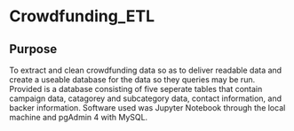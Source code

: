 # Crowdfunding_ETL

## Purpose
To extract and clean crowdfunding data so as to deliver readable data and create a useable database for the data so they queries may be run. Provided is a database consisting of five seperate tables that contain campaign data, catagorey and subcategory data, contact information, and backer information. Software used was Jupyter Notebook through the local machine and pgAdmin 4 with MySQL.

